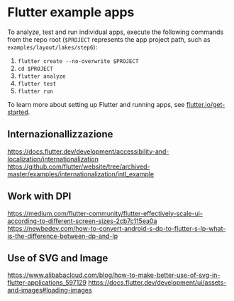 # Flutter example apps

To analyze, test and run individual apps, execute the following commands from the repo
root (`$PROJECT` represents the app project path, such as
`examples/layout/lakes/step6`):

1. `flutter create --no-overwrite $PROJECT`
1. `cd $PROJECT`
1. `flutter analyze`
1. `flutter test`
1. `flutter run`

To learn more about setting up Flutter and running apps, see
[flutter.io/get-started][].

[flutter.io/get-started]: https://flutter.io/docs/get-started

## Internazionallizzazione

https://docs.flutter.dev/development/accessibility-and-localization/internationalization
https://github.com/flutter/website/tree/archived-master/examples/internationalization/intl_example

## Work with DPI

https://medium.com/flutter-community/flutter-effectively-scale-ui-according-to-different-screen-sizes-2cb7c115ea0a
https://newbedev.com/how-to-convert-android-s-dp-to-flutter-s-lp-what-is-the-difference-between-dp-and-lp

## Use of SVG and Image

https://www.alibabacloud.com/blog/how-to-make-better-use-of-svg-in-flutter-applications_597129
https://docs.flutter.dev/development/ui/assets-and-images#loading-images